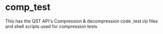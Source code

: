 # comp_test
This has the QST API's Compression & decompression code ,test i/p files and shell scripts used for compression tests
